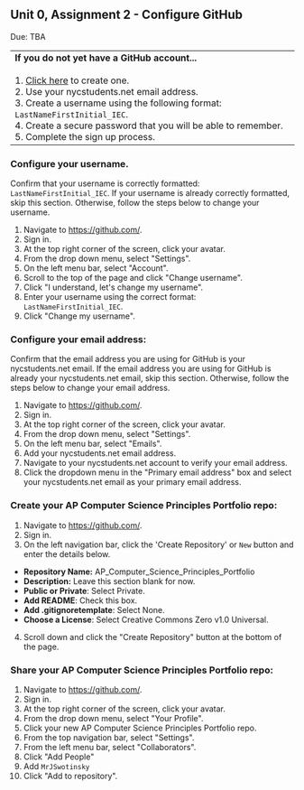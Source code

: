 ## Unit 0, Assignment 2 - Configure GitHub
Due: TBA

<table>
      <tr>
         <td>
           <b>If you do not yet have a GitHub account...</b><br><br>
           1. <a href = https://account.collegeboard.org/login/signUp?appId=366&DURL=https://myap.collegeboard.org/login>Click here</a> to create one.<br>
           2. Use your nycstudents.net email address.<br>  
           3. Create a username using the following format: <code>LastNameFirstInitial_IEC</code>.<br>
           4. Create a secure password that you will be able to remember.<br>
           5. Complete the sign up process.
         </td>
      </tr>
</table>

### Configure your username.

Confirm that your username is correctly formatted: <code>LastNameFirstInitial_IEC</code>.  If your username is already correctly formatted, skip this section.  Otherwise, follow the steps below to change your username.

1. Navigate to https://github.com/.
2. Sign in.
3. At the top right corner of the screen, click your avatar.
4. From the drop down menu, select "Settings".
5. On the left menu bar, select "Account".
6. Scroll to the top of the page and click "Change username".
7. Click "I understand, let's change my username".
8. Enter your username using the correct format: <code>LastNameFirstInitial_IEC</code>.
9. Click "Change my username".

### Configure your email address:

Confirm that the email address you are using for GitHub is your nycstudents.net email.  If the email address you are using for GitHub is already your nycstudents.net email, skip this section.  Otherwise, follow the steps below to change your email address.

1. Navigate to https://github.com/.
2. Sign in.
3. At the top right corner of the screen, click your avatar.
4. From the drop down menu, select "Settings".
5. On the left menu bar, select "Emails".
6. Add your nycstudents.net email address.
7. Navigate to your nycstudents.net account to verify your email address.
8. Click the dropdown menu in the "Primary email address" box and select your nycstudents.net email as your primary email address.

### Create your AP Computer Science Principles Portfolio repo:
1. Navigate to https://github.com/.
2. Sign in.
3. On the left navigation bar, click the 'Create Repository' or `New` button and enter the details below.
  * **Repository Name:** AP_Computer_Science_Principles_Portfolio
  * **Description:** Leave this section blank for now.
  * **Public or Private**: Select Private.
  * **Add README**: Check this box.
  * **Add .gitignoretemplate**: Select None.
  * **Choose a License**: Select Creative Commons Zero v1.0 Universal.
4. Scroll down and click the "Create Repository" button at the bottom of the page.

### Share your AP Computer Science Principles Portfolio repo:
1. Navigate to https://github.com/.
2. Sign in.
3. At the top right corner of the screen, click your avatar.
4. From the drop down menu, select "Your Profile".
5. Click your new AP Computer Science Principles Portfolio repo.
6. From the top navigation bar, select "Settings".
7. From the left menu bar, select "Collaborators".
8. Click "Add People"
9. Add `MrJSwotinsky`
15. Click "Add to repository".
